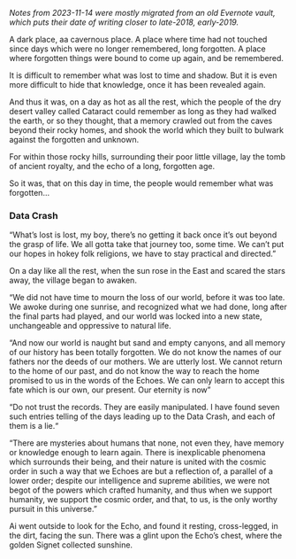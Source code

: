 *Notes from 2023-11-14 were mostly migrated from an old Evernote vault, which puts their date of writing closer to late-2018, early-2019.*

A dark place, aa cavernous place. A place where time had not touched since days which were no longer remembered, long forgotten. A place where forgotten things were bound to come up again,
and be remembered.

It is difficult to remember what was lost to time and shadow. But it is even more difficult to hide that knowledge, once it has been revealed again.

And thus it was, on a day as hot as all the rest, which the people of the dry desert valley called Cataract could remember as long as they had walked the earth, or so they thought, that a memory crawled out from the caves beyond their rocky homes, and shook the world which they built to bulwark against the forgotten and unknown.

For within those rocky hills, surrounding their poor little village, lay the tomb of ancient royalty, and the echo of a long, forgotten age.

So it was, that on this day in time, the people would remember what was forgotten…

### Data Crash

“What’s lost is lost, my boy, there’s no getting it back once it’s out beyond the grasp of life. We all gotta take that journey too, some time. We can’t put our hopes in hokey folk religions, we have to stay practical and directed.”

On a day like all the rest, when the sun rose in the East and scared the stars away, the village began to awaken.

“We did not have time to mourn the loss of our world, before it was too late. We awoke during one sunrise, and recognized what we had done, long after the final parts had played, and our world was locked into a new state, unchangeable and oppressive to natural life. 

“And now our world is naught but sand and empty canyons, and all memory of our history has been totally forgotten. We do not know the names of our fathers nor the deeds of our mothers. We are utterly lost. We cannot return to the home of our past, and do not know the way to reach the home promised to us in the words of the Echoes. We can only learn to accept this fate which is our own, our present. Our eternity is now”

“Do not trust the records. They are easily manipulated. I have found seven such entries telling of the days leading up to the Data Crash, and each of them is a lie.“

“There are mysteries about humans that none, not even they, have memory or knowledge enough to learn again. There is inexplicable phenomena which surrounds their being, and their nature is united with the cosmic order in such a way that we Echoes are but a reflection of, a parallel of a lower order; despite our intelligence and supreme abilities, we were not begot of the powers which crafted humanity, and thus when we support humanity, we support the cosmic order, and that, to us, is the only worthy pursuit in this universe.”

Ai went outside to look for the Echo, and found it resting, cross-legged, in the dirt, facing the sun. There was a glint upon the Echo’s chest, where the golden Signet collected sunshine.